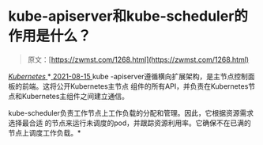 <!--yml
category: 未分类
date: 0001-01-01 00:00:00
--->

# kube-apiserver和kube-scheduler的作用是什么？

> 原文：[https://zwmst.com/1268.html](https://zwmst.com/1268.html)

   [ *Kubernetes* ](https://zwmst.com/kubernetes)*[ <time datetime="2021-08-15T10:54:48+08:00"> 2021-08-15 </time> ](https://zwmst.com/1268.html)  kube -apiserver遵循横向扩展架构，是主节点控制面板的前端。这将公开Kubernetes主节点 组件的所有API，并负责在Kubernetes节点和Kubernetes主组件之间建立通信。

kube-scheduler负责工作节点上工作负载的分配和管理。因此，它根据资源需求选择最合适 的节点来运行未调度的pod，并跟踪资源利用率。它确保不在已满的节点上调度工作负载。*